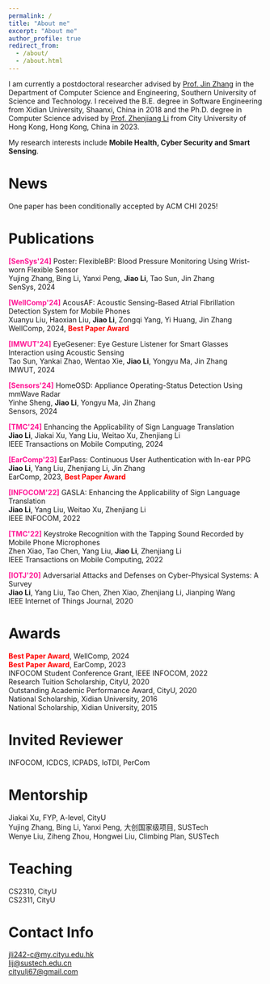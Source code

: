 ```yaml
---
permalink: /
title: "About me"
excerpt: "About me"
author_profile: true
redirect_from: 
  - /about/
  - /about.html
---
```


I am currently a postdoctoral researcher advised by [Prof. Jin Zhang](https://faculty.sustech.edu.cn/?tagid=zhangj4&iscss=1&snapid=1&orderby=date&go=1&lang=en) in the Department of Computer Science and Engineering, Southern University of Science and Technology. I received the B.E. degree in Software Engineering from Xidian University, Shaanxi, China in 2018 and the Ph.D. degree in Computer Science advised by [Prof. Zhenjiang Li](https://www.cs.cityu.edu.hk/~zhenjili/) from City University of Hong Kong, Hong Kong, China in 2023.

My research interests include **Mobile Health, Cyber Security and Smart Sensing**.

News
======
One paper has been conditionally accepted by ACM CHI 2025!

Publications
======
**<font color=DeepPink>[SenSys'24]</font>** Poster: FlexibleBP: Blood Pressure Monitoring Using Wrist-worn Flexible Sensor  
Yujing Zhang, Bing Li, Yanxi Peng, **Jiao Li**, Tao Sun, Jin Zhang  
SenSys, 2024

**<font color=DeepPink>[WellComp'24]</font>** AcousAF: Acoustic Sensing-Based Atrial Fibrillation Detection System for Mobile Phones  
Xuanyu Liu, Haoxian Liu, **Jiao Li**, Zongqi Yang, Yi Huang, Jin Zhang  
WellComp, 2024, **<font color=red>Best Paper Award</font>**

**<font color=DeepPink>[IMWUT'24]</font>** EyeGesener: Eye Gesture Listener for Smart Glasses Interaction using Acoustic Sensing  
Tao Sun, Yankai Zhao, Wentao Xie, **Jiao Li**, Yongyu Ma, Jin Zhang  
IMWUT, 2024

**<font color=DeepPink>[Sensors'24]</font>** HomeOSD: Appliance Operating-Status Detection Using mmWave Radar  
Yinhe Sheng, **Jiao Li**, Yongyu Ma, Jin Zhang  
Sensors, 2024

**<font color=DeepPink>[TMC'24]</font>** Enhancing the Applicability of Sign Language Translation  
**Jiao Li**, Jiakai Xu, Yang Liu, Weitao Xu, Zhenjiang Li  
IEEE Transactions on Mobile Computing, 2024

**<font color=DeepPink>[EarComp'23]</font>** EarPass: Continuous User Authentication with In-ear PPG   
**Jiao Li**, Yang Liu, Zhenjiang Li, Jin Zhang  
EarComp, 2023, **<font color=red>Best Paper Award</font>**

**<font color=DeepPink>[INFOCOM'22]</font>** GASLA: Enhancing the Applicability of Sign Language Translation  
**Jiao Li**, Yang Liu, Weitao Xu, Zhenjiang Li  
IEEE INFOCOM, 2022

**<font color=DeepPink>[TMC'22]</font>** Keystroke Recognition with the Tapping Sound Recorded by Mobile Phone Microphones  
Zhen Xiao, Tao Chen, Yang Liu, **Jiao Li**, Zhenjiang Li  
IEEE Transactions on Mobile Computing, 2022

**<font color=DeepPink>[IOTJ'20]</font>** Adversarial Attacks and Defenses on Cyber-Physical Systems: A Survey  
**Jiao Li**, Yang Liu, Tao Chen, Zhen Xiao, Zhenjiang Li, Jianping Wang  
IEEE Internet of Things Journal, 2020


Awards
======
**<font color=Red>Best Paper Award</font>**, WellComp, 2024    
**<font color=Red>Best Paper Award</font>**, EarComp, 2023  
INFOCOM Student Conference Grant, IEEE INFOCOM, 2022  
Research Tuition Scholarship, CityU, 2020  
Outstanding Academic Performance Award, CityU, 2020  
National Scholarship, Xidian University, 2016  
National Scholarship, Xidian University, 2015    

Invited Reviewer
======
INFOCOM, ICDCS, ICPADS, IoTDI, PerCom

Mentorship
======
Jiakai Xu, FYP, A-level, CityU    
Yujing Zhang, Bing Li, Yanxi Peng, 大创国家级项目, SUSTech    
Wenye Liu, Ziheng Zhou, Hongwei Liu, Climbing Plan, SUSTech


Teaching
======
CS2310, CityU    
CS2311, CityU  

Contact Info
====== 
jli242-c@my.cityu.edu.hk  
lij@sustech.edu.cn  
cityulj67@gmail.com   


